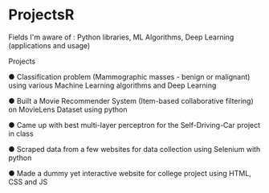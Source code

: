 # ProjectsR

Fields I'm aware of : Python libraries, ML Algorithms, Deep Learning (applications and usage)

Projects

●	Classification problem (Mammographic masses - benign or malignant) using various Machine Learning algorithms and Deep Learning

●	Built a Movie Recommender System (Item-based collaborative filtering) on MovieLens Dataset using python

●	Came up with best multi-layer perceptron for the Self-Driving-Car project in class

●	Scraped data from a few websites for data collection using Selenium with python

●	Made a dummy yet interactive website for college project using HTML, CSS and JS
 
